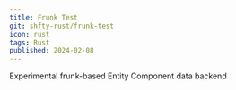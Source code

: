 ```yaml
---
title: Frunk Test
git: shfty-rust/frunk-test
icon: rust
tags: Rust
published: 2024-02-08
---
```


Experimental frunk-based Entity Component data backend

